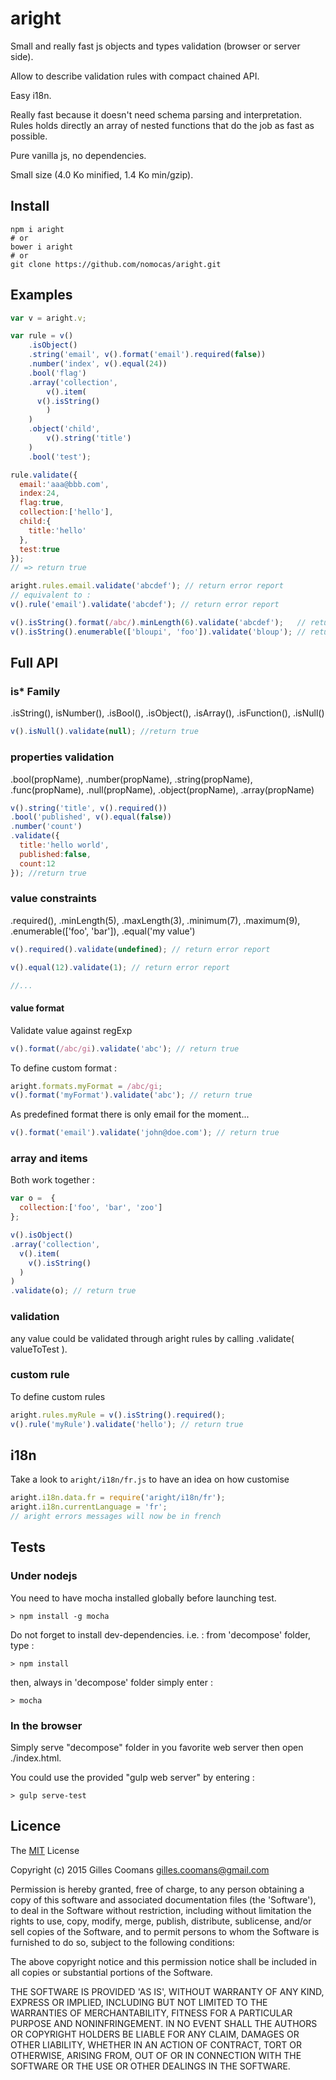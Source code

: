 # aright

Small and really fast js objects and types validation (browser or server side).

Allow to describe validation rules with compact chained API.

Easy i18n.

Really fast because it doesn't need schema parsing and interpretation. Rules holds directly an array of nested functions that do the job as fast as possible.

Pure vanilla js, no dependencies.

Small size (4.0 Ko minified, 1.4 Ko min/gzip).

## Install

```shell
npm i aright
# or
bower i aright
# or
git clone https://github.com/nomocas/aright.git
```

## Examples

```javascript
var v = aright.v;

var rule = v()
	.isObject()
	.string('email', v().format('email').required(false))
	.number('index', v().equal(24))
  	.bool('flag')
	.array('collection',
		v().item(
      v().isString()
		)
	)
	.object('child',
		v().string('title')
	)
  	.bool('test');

rule.validate({
  email:'aaa@bbb.com',
  index:24,
  flag:true,
  collection:['hello'],
  child:{
    title:'hello'
  },
  test:true
});
// => return true
```

```javascript
aright.rules.email.validate('abcdef'); // return error report
// equivalent to :
v().rule('email').validate('abcdef'); // return error report
```

```javascript
v().isString().format(/abc/).minLength(6).validate('abcdef');   // return true
v().isString().enumerable(['bloupi', 'foo']).validate('bloup'); // return error report
```

## Full API

### is* Family

.isString(), isNumber(), .isBool(), .isObject(), .isArray(), .isFunction(), .isNull()

```javascript
v().isNull().validate(null); //return true
```

### properties validation

.bool(propName), .number(propName), .string(propName), .func(propName), .null(propName), .object(propName), .array(propName) 

```javascript
v().string('title', v().required())
.bool('published', v().equal(false))
.number('count')
.validate({
  title:'hello world',
  published:false,
  count:12
}); //return true
```

### value constraints

.required(), .minLength(5), .maxLength(3), .minimum(7), .maximum(9), .enumerable(['foo', 'bar']), .equal('my value')


```javascript
v().required().validate(undefined); // return error report

v().equal(12).validate(1); // return error report

//...
```

####  value format 
Validate value against regExp

```javascript
v().format(/abc/gi).validate('abc'); // return true
```

To define custom format : 
```javascript
aright.formats.myFormat = /abc/gi;
v().format('myFormat').validate('abc'); // return true
```

As predefined format there is only email for the moment...
```javascript
v().format('email').validate('john@doe.com'); // return true
```

### array and items
Both work together :

```javascript 
var o =  {
  collection:['foo', 'bar', 'zoo']
};

v().isObject()
.array('collection',
  v().item(
    v().isString()
  )
)
.validate(o); // return true
```

### validation

any value could be validated through aright rules by calling .validate( valueToTest ).

### custom rule

To define custom rules

```javascript 
aright.rules.myRule = v().isString().required();
v().rule('myRule').validate('hello'); // return true
```

## i18n

Take a look to `aright/i18n/fr.js` to have an idea on how customise
```javascript
aright.i18n.data.fr = require('aright/i18n/fr');
aright.i18n.currentLanguage = 'fr';
// aright errors messages will now be in french
```

## Tests

### Under nodejs

You need to have mocha installed globally before launching test. 
```
> npm install -g mocha
```
Do not forget to install dev-dependencies. i.e. : from 'decompose' folder, type :
```
> npm install
```

then, always in 'decompose' folder simply enter :
```
> mocha
```

### In the browser

Simply serve "decompose" folder in you favorite web server then open ./index.html.

You could use the provided "gulp web server" by entering :
```
> gulp serve-test
```


## Licence

The [MIT](http://opensource.org/licenses/MIT) License

Copyright (c) 2015 Gilles Coomans <gilles.coomans@gmail.com>

Permission is hereby granted, free of charge, to any person obtaining a copy of this software and associated documentation files (the 'Software'), to deal in the Software without restriction, including without limitation the rights to use, copy, modify, merge, publish, distribute, sublicense, and/or sell copies of the Software, and to permit persons to whom the Software is furnished to do so, subject to the following conditions:

The above copyright notice and this permission notice shall be included in all copies or substantial portions of the Software.

THE SOFTWARE IS PROVIDED 'AS IS', WITHOUT WARRANTY OF ANY KIND, EXPRESS OR IMPLIED, INCLUDING BUT NOT LIMITED TO THE WARRANTIES OF MERCHANTABILITY, FITNESS FOR A PARTICULAR PURPOSE AND NONINFRINGEMENT. IN NO EVENT SHALL THE AUTHORS OR COPYRIGHT HOLDERS BE LIABLE FOR ANY CLAIM, DAMAGES OR OTHER LIABILITY, WHETHER IN AN ACTION OF CONTRACT, TORT OR OTHERWISE, ARISING FROM, OUT OF OR IN CONNECTION WITH THE SOFTWARE OR THE USE OR OTHER DEALINGS IN THE SOFTWARE.
